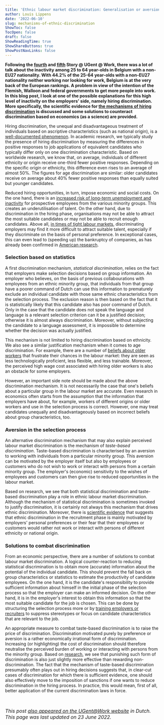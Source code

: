 ```yaml
---
title: 'Ethnic labour market discrimination: Generalisation or aversion?'
author: Louis Lippens
date: '2022-06-10'
slug: mechanisms-of-ethnic-discrimination
ShowToc: false
TocOpen: false
draft: false
ShowReadingTime: true
ShowShareButtons: true
ShowPostNavLinks: false
---
```



**Following the [fourth](https://bit.ly/SUGAW4-LL) and [fifth](https://bit.ly/SUGAW5-LL) Story @ UGent @ Work, there was a lot of talk about the inactivity among 25 to 64 year-olds in Belgium with a non-EU27 nationality. With 44.2% of the 25-64 year-olds with a non-EU27 nationality neither working nor looking for work, Belgium is at the very back of the European rankings. A problem in view of the intention of the Flemish, Walloon and federal governments to get more people into work. In this blog post, I look at one of the possible explanations for this high level of inactivity on the employers' side, namely hiring discrimination. More specifically, the scientific evidence for [the mechanisms of hiring discrimination](https://bit.ly/mechanisms-discrimination-jems) is discussed and some solutions to counteract discrimination based on economics (as a science) are provided.**

Hiring discrimination, the unequal and disadvantageous treatment of individuals based on ascriptive characteristics (such as national origin), is a [well-documented phenomenon](https://bit.ly/state-of-hiring-discrimination-iza). In academic research, we typically study the presence of hiring discrimination by measuring the differences in positive responses to job applications of equivalent candidates who typically differ only on one discrimination characteristic. Based on worldwide research, we know that, on average, individuals of different ethnicity or origin receive one-third fewer positive responses. Depending on the specific origin or ethnicity, this difference even rises to an average of almost 50%. The figures for age discrimination are similar: older candidates receive on average about 40% fewer positive responses than equally suited but younger candidates.

Reduced hiring opportunities, in turn, impose economic and social costs. On the one hand, there is an [increased risk of long-term unemployment and inactivity](https://doi.org/10.1787/0c0cc42a-en) for prospective employees from the various minority groups. This creates an underutilisation of talent. On the other hand, due to discrimination in the hiring phase, organisations may not be able to attract the most suitable candidates or may not be able to recruit enough candidates. Above all, [in times of tight labour markets](https://doi.org/10.1177/0019793915570873), discriminating employers may find it more difficult to attract suitable talent, especially if they discriminate on the basis of personal preference. In exceptional cases, this can even lead to (speeding up) the bankruptcy of companies, as has already been confirmed in [American research](https://doi.org/10.15195/v3.a36).

### Selection based on statistics

A first discrimination mechanism, *statistical discrimination*, relies on the fact that employers make selection decisions based on group information. An employer who believes, on the basis of previous collabourations with employees from an ethnic minority group, that individuals from that group have a poorer command of Dutch can use this information to prematurely exclude an individual candidate with those same ethnic characteristics from the selection process. The exclusion reason is then based on the fact that it is statistically likely that this candidate also has poor command of Dutch. Only in the case that the candidate does not speak the language and language is a relevant selection criterion can it be a justified decision; otherwise it is almost always discrimination. Moreover, without subjecting the candidate to a language assessment, it is impossible to determine whether the decision was actually justified.

This mechanism is not limited to hiring discrimination based on ethnicity. We also see a similar justification mechanism when it comes to age discrimination. For example, there are a number of [beliefs about older workers](https://doi.org/10.1016/j.labeco.2021.102003) that frustrate their chances in the labour market: they are seen as less technologically proficient, less flexible, and less trainable. Moreover, the perceived high wage cost associated with hiring older workers is also an obstacle for some employers.

However, an important side note should be made about the above discrimination mechanism. It is not necessarily the case that one's beliefs about a particular group in the labour market are accurate. Even research in economics often starts from the assumption that the information that employers have about, for example, workers of different origins or older workers and use in the selection process is correct. However, one may treat candidates unequally and disadvantageously based on incorrect beliefs about group characteristics, too.

### Aversion in the selection process

An alternative discrimination mechanism that may also explain perceived labour market discrimination is the mechanism of *taste-based discrimination*. Taste-based discrimination is characterised by an aversion to working with individuals from a particular minority group. This aversion can be motivated by the employer itself but also by employees or customers who do not wish to work or interact with persons from a certain minority group. The employer's (economic) sensitivity to the wishes of employees and customers can then give rise to reduced opportunities in the labour market.

Based on research, we see that both statistical discrimination and taste-based discrimination play a role in ethnic labour market discrimination. Although the mechanism of statistical discrimination is sometimes invoked to justify discrimination, it is certainly not always this mechanism that drives ethnic discrimination. Moreover, there is [scientific evidence](https://bit.ly/mechanisms-discrimination-jems) that suggests that ethnic discrimination in the recruitment phase is mainly motivated by employers' personal preferences or their fear that their employees or customers would rather not work or interact with persons of different ethnicity or national origin.

### Solutions to combat discrimination

From an economic perspective, there are a number of solutions to combat labour market discrimination. A logical counter-reaction to reducing statistical discrimination is to obtain more (accurate) information about the potential of the individual candidate. This should prevent the fall back on group characteristics or statistics to estimate the productivity of candidate employees. On the one hand, it is the candidate's responsibility to provide sufficient information about himself in the initial phase of the selection process so that the employer can make an informed decision. On the other hand, it is in the employer's interest to obtain this information so that the most suitable candidate for the job is chosen. This can be done by structuring the selection process more or by [training employers or recruiters](https://doi.org/10.1080/1359432X.2020.1756907) to suppress stereotypes or focus on candidate characteristics that are relevant to the job.

An appropriate measure to combat taste-based discrimination is to raise the price of discrimination. Discrimination motivated purely by preference or aversion is a rather economically irrational form of discrimination. Increasing (or highlighting) the cost of discrimination should therefore neutralise the perceived burden of working or interacting with persons from the minority group. Based on [research](https://doi.org/10.1080/1369183X.2022.2050191), we see that punishing such form of discrimination is also just slightly more effective than rewarding non-discrimination. The fact that the mechanism of taste-based discrimination presumably often plays out in hiring decisions suggests that, in clear-cut cases of discrimination for which there is sufficient evidence, one should also effectively move to the imposition of sanctions if one wants to reduce discrimination in the hiring process. In practice, this would mean, first of all, better application of the current discrimination laws in force. 

<br></br>
<font size="3"> _This post [also appeared on the UGent@Work website](https://www.ugent.be/ugentatwork/nl/blog/blog-27.htm) in Dutch. This page was last updated on 23 June 2022._ <font>
